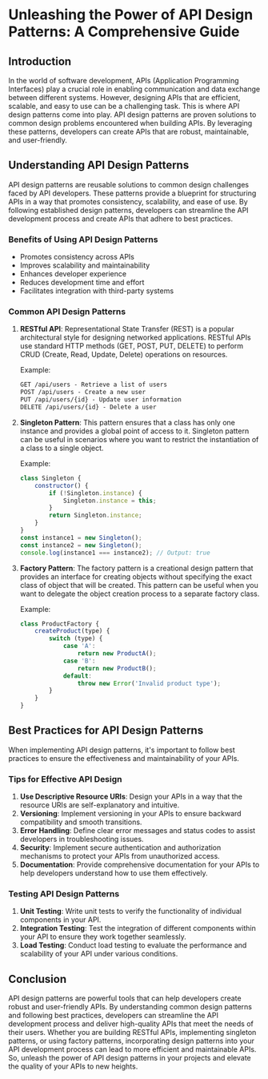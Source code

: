 # Unleashing the Power of API Design Patterns: A Comprehensive Guide

## Introduction

In the world of software development, APIs (Application Programming Interfaces) play a crucial role in enabling communication and data exchange between different systems. However, designing APIs that are efficient, scalable, and easy to use can be a challenging task. This is where API design patterns come into play. API design patterns are proven solutions to common design problems encountered when building APIs. By leveraging these patterns, developers can create APIs that are robust, maintainable, and user-friendly.

## Understanding API Design Patterns

API design patterns are reusable solutions to common design challenges faced by API developers. These patterns provide a blueprint for structuring APIs in a way that promotes consistency, scalability, and ease of use. By following established design patterns, developers can streamline the API development process and create APIs that adhere to best practices.

### Benefits of Using API Design Patterns

- Promotes consistency across APIs
- Improves scalability and maintainability
- Enhances developer experience
- Reduces development time and effort
- Facilitates integration with third-party systems

### Common API Design Patterns

1. **RESTful API**: Representational State Transfer (REST) is a popular architectural style for designing networked applications. RESTful APIs use standard HTTP methods (GET, POST, PUT, DELETE) to perform CRUD (Create, Read, Update, Delete) operations on resources.
   
   Example:
   ```markdown
   GET /api/users - Retrieve a list of users
   POST /api/users - Create a new user
   PUT /api/users/{id} - Update user information
   DELETE /api/users/{id} - Delete a user
   ```

2. **Singleton Pattern**: This pattern ensures that a class has only one instance and provides a global point of access to it. Singleton pattern can be useful in scenarios where you want to restrict the instantiation of a class to a single object.

   Example:
   ```javascript
   class Singleton {
       constructor() {
           if (!Singleton.instance) {
               Singleton.instance = this;
           }
           return Singleton.instance;
       }
   }
   const instance1 = new Singleton();
   const instance2 = new Singleton();
   console.log(instance1 === instance2); // Output: true
   ```

3. **Factory Pattern**: The factory pattern is a creational design pattern that provides an interface for creating objects without specifying the exact class of object that will be created. This pattern can be useful when you want to delegate the object creation process to a separate factory class.

   Example:
   ```javascript
   class ProductFactory {
       createProduct(type) {
           switch (type) {
               case 'A':
                   return new ProductA();
               case 'B':
                   return new ProductB();
               default:
                   throw new Error('Invalid product type');
           }
       }
   }
   ```

## Best Practices for API Design Patterns

When implementing API design patterns, it's important to follow best practices to ensure the effectiveness and maintainability of your APIs.

### Tips for Effective API Design

1. **Use Descriptive Resource URIs**: Design your APIs in a way that the resource URIs are self-explanatory and intuitive.
2. **Versioning**: Implement versioning in your APIs to ensure backward compatibility and smooth transitions.
3. **Error Handling**: Define clear error messages and status codes to assist developers in troubleshooting issues.
4. **Security**: Implement secure authentication and authorization mechanisms to protect your APIs from unauthorized access.
5. **Documentation**: Provide comprehensive documentation for your APIs to help developers understand how to use them effectively.

### Testing API Design Patterns

1. **Unit Testing**: Write unit tests to verify the functionality of individual components in your API.
2. **Integration Testing**: Test the integration of different components within your API to ensure they work together seamlessly.
3. **Load Testing**: Conduct load testing to evaluate the performance and scalability of your API under various conditions.

## Conclusion

API design patterns are powerful tools that can help developers create robust and user-friendly APIs. By understanding common design patterns and following best practices, developers can streamline the API development process and deliver high-quality APIs that meet the needs of their users. Whether you are building RESTful APIs, implementing singleton patterns, or using factory patterns, incorporating design patterns into your API development process can lead to more efficient and maintainable APIs. So, unleash the power of API design patterns in your projects and elevate the quality of your APIs to new heights.